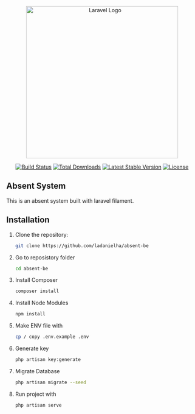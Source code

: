 <p align="center"><a href="https://laravel.com" target="_blank"><img src="https://raw.githubusercontent.com/laravel/art/master/logo-lockup/5%20SVG/2%20CMYK/1%20Full%20Color/laravel-logolockup-cmyk-red.svg" width="400" alt="Laravel Logo"></a></p>

<p align="center">
<a href="https://github.com/laravel/framework/actions"><img src="https://github.com/laravel/framework/workflows/tests/badge.svg" alt="Build Status"></a>
<a href="https://packagist.org/packages/laravel/framework"><img src="https://img.shields.io/packagist/dt/laravel/framework" alt="Total Downloads"></a>
<a href="https://packagist.org/packages/laravel/framework"><img src="https://img.shields.io/packagist/v/laravel/framework" alt="Latest Stable Version"></a>
<a href="https://packagist.org/packages/laravel/framework"><img src="https://img.shields.io/packagist/l/laravel/framework" alt="License"></a>
</p>

## Absent System

This is an absent system built with laravel filament.

## Installation

1. Clone the repository:
   ```bash
   git clone https://github.com/ladanielha/absent-be
2. Go to reposistory folder  
    ```bash
    cd absent-be
3. Install Composer  
    ```bash
    composer install
4. Install Node Modules
    ```bash
    npm install
5. Make ENV file with 
    ```bash
    cp / copy .env.example .env
6. Generate key
    ```bash
    php artisan key:generate
7. Migrate Database
    ```bash
    php artisan migrate --seed
8. Run project with 
    ```bash
    php artisan serve




